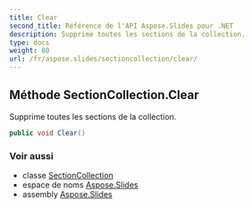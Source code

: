 ```yaml
---
title: Clear
second_title: Référence de l'API Aspose.Slides pour .NET
description: Supprime toutes les sections de la collection.
type: docs
weight: 80
url: /fr/aspose.slides/sectioncollection/clear/
---
```


## Méthode SectionCollection.Clear

Supprime toutes les sections de la collection.

```csharp
public void Clear()
```

### Voir aussi

* classe [SectionCollection](../../sectioncollection)
* espace de noms [Aspose.Slides](../../sectioncollection)
* assembly [Aspose.Slides](../../../)

<!-- NE PAS ÉDITER : généré par xmldocmd pour Aspose.Slides.dll -->